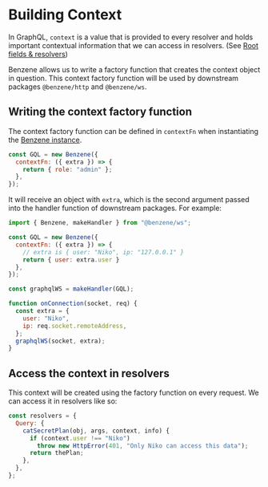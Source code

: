 # Building Context

In GraphQL, `context` is a value that is provided to every resolver and holds important contextual information that we can access in resolvers. (See [Root fields & resolvers](https://graphql.org/learn/execution/#root-fields-resolvers))

Benzene allows us to write a factory function that creates the context object in question. This context factory function will be used by downstream packages `@benzene/http` and `@benzene/ws`.

## Writing the context factory function

The context factory function can be defined in `contextFn` when instantiating the [Benzene instance](/reference/benzene).

```js
const GQL = new Benzene({
  contextFn: ({ extra }) => {
    return { role: "admin" };
  },
});
```

It will receive an object with `extra`, which is the second argument passed into the handler function of downstream packages. For example:

```js
import { Benzene, makeHandler } from "@benzene/ws";

const GQL = new Benzene({
  contextFn: ({ extra }) => {
    // extra is { user: "Niko", ip: "127.0.0.1" }
    return { user: extra.user }
  },
});

const graphqlWS = makeHandler(GQL);

function onConnection(socket, req) {
  const extra = {
    user: "Niko",
    ip: req.socket.remoteAddress,
  };
  graphqlWS(socket, extra);
}
```

## Access the context in resolvers

This context will be created using the factory function on every request. We can access it in resolvers like so:

```js
const resolvers = {
  Query: {
    catSecretPlan(obj, args, context, info) {
      if (context.user !== "Niko")
        throw new HttpError(401, "Only Niko can access this data");
      return thePlan;
    },
  },
};
```
